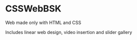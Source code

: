 # CSSWebBSK
Web made only with HTML and CSS

Includes linear web design, video insertion and slider gallery

